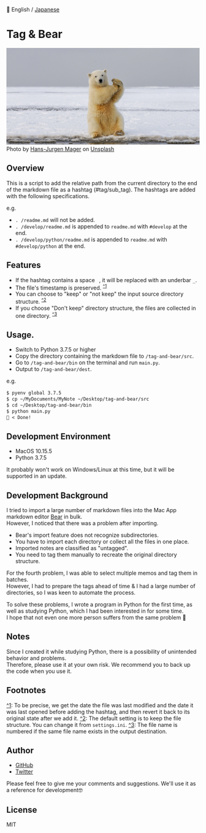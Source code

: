📖 English / [Japanese](./README_JP.md)  
  
# Tag & Bear
![Cover image](cover.jpg)
Photo by [Hans-Jurgen Mager](https://unsplash.com/@hansjurgen007?utm_source=unsplash&amp;utm_medium=referral&amp;utm_content=creditCopyText) on [Unsplash](https://unsplash.com/t?utm_source=unsplash&amp;utm_medium=referral&amp;utm_content=creditCopyText)

## Overview
This is a script to add the relative path from the current directory to the end of the markdown file as a hashtag (#tag/sub_tag).
The hashtags are added with the following specifications.

e.g.
- `. /readme.md` will not be added.
- `. /develop/readme.md` is appended to `readme.md` with `#develop` at the end.
- `. /develop/python/readme.md` is appended to `readme.md` with `#develop/python` at the end.

## Features
- If the hashtag contains a space ` `, it will be replaced with an underbar `_`.
- The file's timestamp is preserved. <sup><a name="1">[^1](#notes_1)</a></sup>
- You can choose to "keep" or "not keep" the input source directory structure. <sup><a name="2">[^2](#notes_2)</a></sup>
- If you choose "Don't keep" directory structure, the files are collected in one directory. <sup><a name="3">[^3](#notes_3)</a></sup>

## Usage.
- Switch to Python 3.7.5 or higher
- Copy the directory containing the markdown file to `/tag-and-bear/src`.
- Go to `/tag-and-bear/bin` on the terminal and run `main.py`.
- Output to `/tag-and-bear/dest`.

e.g.
```
$ pyenv global 3.7.5
$ cp ~/MyDocuments/MyNote ~/Desktop/tag-and-bear/src
$ cd ~/Desktop/tag-and-bear/bin
$ python main.py
🐻 < Done!
```

## Development Environment
- MacOS 10.15.5
- Python 3.7.5

It probably won't work on Windows/Linux at this time, but it will be supported in an update.

## Development Background
I tried to import a large number of markdown files into the Mac App markdown editor [Bear](https://bear.app) in bulk.  
However, I noticed that there was a problem after importing.

- Bear's import feature does not recognize subdirectories.
- You have to import each directory or collect all the files in one place.
- Imported notes are classified as "untagged".
- You need to tag them manually to recreate the original directory structure.

For the fourth problem, I was able to select multiple memos and tag them in batches.  
However, I had to prepare the tags ahead of time & I had a large number of directories, so I was keen to automate the process.

To solve these problems, I wrote a program in Python for the first time, as well as studying Python, which I had been interested in for some time.  
I hope that not even one more person suffers from the same problem 🐻

## Notes
Since I created it while studying Python, there is a possibility of unintended behavior and problems.  
Therefore, please use it at your own risk. We recommend you to back up the code when you use it.

## Footnotes
<a name="notes_1">[^1](#1)</a>: To be precise, we get the date the file was last modified and the date it was last opened before adding the hashtag, and then revert it back to its original state after we add it.
<a name="notes_2">[^2](#2)</a>: The default setting is to keep the file structure. You can change it from `settings.ini`.
<a name="notes_3">[^3](#3)</a>: The file name is numbered if the same file name exists in the output destination.

## Author
- [GitHub](https://github.com/kskg)
- [Twitter](https://twitter.com/kskg)

Please feel free to give me your comments and suggestions. We'll use it as a reference for development🤓

## License
MIT